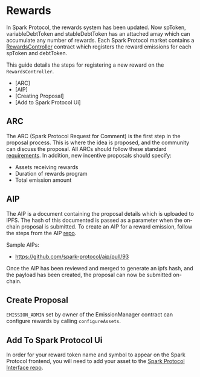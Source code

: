 # Rewards

In Spark Protocol, the rewards system has been updated. Now spToken, variableDebtToken and stableDebtToken has an attached array which can accumulate any number of rewards. Each Spark Protocol market contains a [RewardsController](../../periphery-contracts/rewardscontroller.md) contract which registers the reward emissions for each spToken and debtToken. 

This guide details the steps for registering a new reward on the `RewardsController`.

- [ARC]
- [AIP]
- [Creating Proposal]
- [Add to Spark Protocol Ui]

## ARC

The ARC (Spark Protocol Request for Comment) is the first step in the proposal process. This is where the idea is proposed, and the community can discuss the proposal. All ARCs should follow these standard [requirements](https://docs.sparkprotocol.io/governance/arcs). In addition, new incentive proposals should specify:

- Assets receiving rewards
- Duration of rewards program
- Total emission amount

## AIP

The AIP is a document containing the proposal details which is uploaded to IPFS. The hash of this documented is passed as a parameter when the on-chain proposal is submitted. To create an AIP for a reward emission, follow the steps from the AIP [repo](https:///spark-protocol.github.io/aip/).

Sample AIPs:

- https://github.com/spark-protocol/aip/pull/93

Once the AIP has been reviewed and merged to generate an ipfs hash, and the payload has been created, the proposal can now be submitted on-chain.

## Create Proposal
`EMISSION_ADMIN` set by owner of the EmissionManager contract can configure rewards by calling `configureAssets`.

## Add To Spark Protocol Ui

In order for your reward token name and symbol to appear on the Spark Protocol frontend, you will need to add your asset to the [Spark Protocol Interface repo](https://github.com/spark-protocol/interface/blob/main/CONTRIBUTING.md#token-addition).